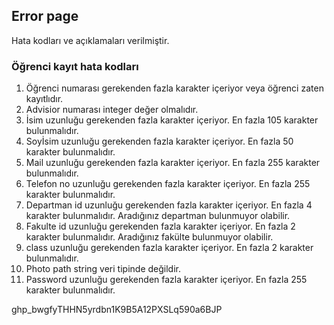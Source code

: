 ## Error page
Hata kodları ve açıklamaları verilmiştir.
### Öğrenci kayıt hata kodları
1. Öğrenci numarası gerekenden fazla karakter içeriyor veya öğrenci zaten kayıtlıdır.
2. Advisior numarası integer değer olmalıdır.
3. İsim uzunluğu gerekenden fazla karakter içeriyor. En fazla 105 karakter bulunmalıdır.
4. Soyİsim uzunluğu gerekenden fazla karakter içeriyor. En fazla 50 karakter bulunmalıdır.
5. Mail uzunluğu gerekenden fazla karakter içeriyor. En fazla 255 karakter bulunmalıdır.
6. Telefon no uzunluğu gerekenden fazla karakter içeriyor. En fazla 255 karakter bulunmalıdır.
7. Departman id uzunluğu gerekenden fazla karakter içeriyor. En fazla 4 karakter bulunmalıdır. Aradığınız departman bulunmuyor olabilir.
8. Fakulte id uzunluğu gerekenden fazla karakter içeriyor. En fazla 2 karakter bulunmalıdır. Aradığınız fakülte bulunmuyor olabilir.
9. class uzunluğu gerekenden fazla karakter içeriyor. En fazla 2 karakter bulunmalıdır.
10. Photo path string veri tipinde değildir.
11. Password uzunluğu gerekenden fazla karakter içeriyor. En fazla 255 karakter bulunmalıdır.


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
